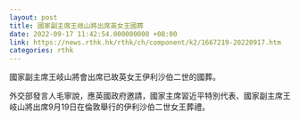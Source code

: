 ```yaml
---
layout: post
title: 國家副主席王岐山將出席英女王國葬
date: 2022-09-17 11:42:54.000000000 +08:00
link: https://news.rthk.hk/rthk/ch/component/k2/1667219-20220917.htm
categories: rthk
---
```


國家副主席王岐山將會出席已故英女王伊利沙伯二世的國葬。

外交部發言人毛寧說，應英國政府邀請，國家主席習近平特別代表、國家副主席王岐山將出席9月19日在倫敦舉行的伊利沙伯二世女王葬禮。
